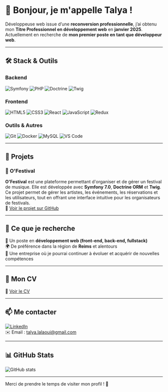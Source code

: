 # 👋 Bonjour, je m'appelle Talya !

Développeuse web issue d’une **reconversion professionnelle**, j’ai obtenu mon **Titre Professionnel en développement web** en **janvier 2025**. Actuellement en recherche de **mon premier poste en tant que développeur web**.

---

## 🛠 Stack & Outils

### **Backend**  
![Symfony](https://img.shields.io/badge/Symfony-000?style=for-the-badge&logo=symfony)  ![PHP](https://img.shields.io/badge/PHP-777BB4?style=for-the-badge&logo=php)  ![Doctrine](https://img.shields.io/badge/Doctrine-FF5733?style=for-the-badge)  ![Twig](https://img.shields.io/badge/Twig-68A063?style=for-the-badge)

### **Frontend**  
![HTML5](https://img.shields.io/badge/HTML5-E34F26?style=for-the-badge&logo=html5&logoColor=white)  ![CSS3](https://img.shields.io/badge/CSS3-1572B6?style=for-the-badge&logo=css3&logoColor=white)  ![React](https://img.shields.io/badge/React-61DAFB?style=for-the-badge&logo=react&logoColor=black)  ![JavaScript](https://img.shields.io/badge/JavaScript-F7DF1E?style=for-the-badge&logo=javascript&logoColor=black)  ![Redux](https://img.shields.io/badge/Redux-764ABC?style=for-the-badge&logo=redux&logoColor=white)

### **Outils & Autres**  
![Git](https://img.shields.io/badge/Git-F05032?style=for-the-badge&logo=git&logoColor=white)  ![Docker](https://img.shields.io/badge/Docker-2496ED?style=for-the-badge&logo=docker&logoColor=white)  ![MySQL](https://img.shields.io/badge/MySQL-4479A1?style=for-the-badge&logo=mysql&logoColor=white)  ![VS Code](https://img.shields.io/badge/VS%20Code-007ACC?style=for-the-badge&logo=visualstudiocode&logoColor=white)

---

## 🚀 Projets

### 🎤 **O'Festival**  
**O'Festival** est une plateforme permettant d'organiser et de gérer un festival de musique. Elle est développée avec **Symfony 7.0**, **Doctrine ORM** et **Twig**. Ce projet permet de gérer les artistes, les événements, les réservations et les utilisateurs, tout en offrant une interface intuitive pour les organisateurs de festivals.  
🔗 [Voir le projet sur GitHub](https://github.com/O-clock-Liegeois/projet-15-o-festival)

---

## 🎯 Ce que je recherche

💼 Un poste en **développement web (front-end, back-end, fullstack)**  
🌍 De préférence dans la région de **Reims** et alentours  
🚀 Une entreprise où je pourrai continuer à évoluer et acquérir de nouvelles compétences

---

## 📄 Mon CV  
🔗 [Voir le CV](https://www.linkedin.com/in/talya-lalaoui/overlay/1739288575826/single-media-viewer/?profileId=ACoAACnAKsMBYYaWNAPEgDSCPMuUMRj7V8cyo9k)

---

## 📫 Me contacter  
[![LinkedIn](https://img.shields.io/badge/LinkedIn-blue?style=for-the-badge&logo=linkedin)](https://www.linkedin.com/in/talya-lalaoui/)  
✉️ Email : [talya.lalaoui@gmail.com](mailto:talya.lalaoui@gmail.com)

---

## 📊 GitHub Stats  
![GitHub stats](https://github-readme-stats.vercel.app/api?username=Talyalalaoui&show_icons=true&theme=dark)

---

Merci de prendre le temps de visiter mon profil ! 🚀  
